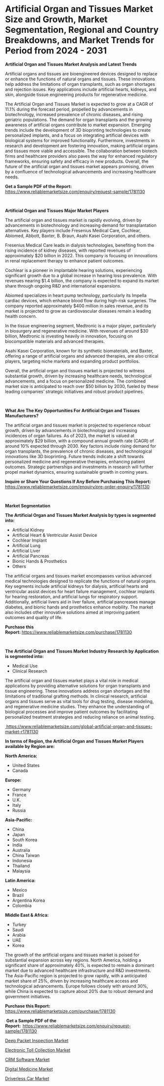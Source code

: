 <p><h1>Artificial Organ and Tissues Market Size and Growth, Market Segmentation, Regional and Country Breakdowns, and Market Trends for Period from 2024 -  2031</h1></p><p><strong>Artificial Organ and Tissues Market Analysis and Latest Trends</strong></p>
<p><p>Artificial organs and tissues are bioengineered devices designed to replace or enhance the functions of natural organs and tissues. These innovations help address the limitations of organ transplants, such as organ shortages and rejection issues. Key applications include artificial hearts, kidneys, and skin, alongside tissue engineering products for regenerative medicine. </p><p>The Artificial Organ and Tissues Market is expected to grow at a CAGR of 11.1% during the forecast period, propelled by advancements in biotechnology, increased prevalence of chronic diseases, and rising geriatric populations. The demand for organ transplants and the growing awareness of artificial organs contribute to market expansion. Emerging trends include the development of 3D bioprinting technologies to create personalized implants, and a focus on integrating artificial devices with biological systems for improved functionality. Furthermore, investments in research and development are fostering innovation, making artificial organs and tissues more viable and accessible. The collaboration between biotech firms and healthcare providers also paves the way for enhanced regulatory frameworks, ensuring safety and efficacy in new products. Overall, the future of the artificial organ and tissues market appears promising, driven by a confluence of technological advancements and increasing healthcare needs.</p></p>
<p><strong>Get a Sample PDF of the Report:&nbsp;</strong> <a href="https://www.reliablemarketsize.com/enquiry/request-sample/1781130?utm_campaign=973&utm_medium=2&utm_source=Github&utm_content=ia&utm_term=18122024&utm_id=artificial-organ-and-tissues">https://www.reliablemarketsize.com/enquiry/request-sample/1781130</a></p>
<p>&nbsp;</p>
<p><strong>Artificial Organ and Tissues Major Market Players</strong></p>
<p><p>The artificial organ and tissues market is rapidly evolving, driven by advancements in biotechnology and increasing demand for transplantation alternatives. Key players include Fresenius Medical Care, Cochlear, Abiomed, Abbott, Baxter, B. Braun, Asahi Kasei Corporation, and others.</p><p>Fresenius Medical Care leads in dialysis technologies, benefiting from the rising incidence of kidney diseases, with reported revenues of approximately $20 billion in 2022. This company is focusing on innovations in renal replacement therapy to enhance patient outcomes.</p><p>Cochlear is a pioneer in implantable hearing solutions, experiencing significant growth due to a global increase in hearing loss prevalence. With revenues nearing $1.4 billion, the company is expected to expand its market share through ongoing R&D and international expansions.</p><p>Abiomed specializes in heart pump technology, particularly its Impella cardiac devices, which enhance blood flow during high-risk surgeries. The company reported approximately $400 million in sales revenue, and its market is projected to grow as cardiovascular diseases remain a leading health concern.</p><p>In the tissue engineering segment, Medtronic is a major player, particularly in biosurgery and regenerative medicine. With revenues of around $30 billion, Medtronic is investing heavily in innovation, focusing on biocompatible materials and advanced therapies.</p><p>Asahi Kasei Corporation, known for its synthetic biomaterials, and Baxter, offering a range of artificial organs and advanced therapies, are also critical players, targeting niche markets and expanding product portfolios.</p><p>Overall, the artificial organ and tissues market is projected to witness substantial growth, driven by increasing healthcare needs, technological advancements, and a focus on personalized medicine. The combined market size is anticipated to reach over $50 billion by 2030, fueled by these leading companies’ strategic initiatives and robust product pipelines.</p></p>
<p>&nbsp;</p>
<p><strong>What Are The Key Opportunities For Artificial Organ and Tissues Manufacturers?</strong></p>
<p><p>The artificial organ and tissues market is projected to experience robust growth, driven by advancements in biotechnology and increasing incidences of organ failures. As of 2023, the market is valued at approximately $29 billion, with a compound annual growth rate (CAGR) of around 10% expected through 2030. Key factors include rising demand for organ transplants, the prevalence of chronic diseases, and technological innovations like 3D bioprinting. Future trends indicate a shift towards personalized medicine and regenerative therapies, enhancing patient outcomes. Strategic partnerships and investments in research will further propel market dynamics, ensuring sustainable growth in coming years.</p></p>
<p><strong>Inquire or Share Your Questions If Any Before Purchasing This Report:</strong> <a href="https://www.reliablemarketsize.com/enquiry/pre-order-enquiry/1781130?utm_campaign=973&utm_medium=2&utm_source=Github&utm_content=ia&utm_term=18122024&utm_id=artificial-organ-and-tissues">https://www.reliablemarketsize.com/enquiry/pre-order-enquiry/1781130</a></p>
<p>&nbsp;</p>
<p><strong>Market Segmentation</strong></p>
<p><strong>The Artificial Organ and Tissues Market Analysis by types is segmented into:</strong></p>
<p><ul><li>Artificial Kidney</li><li>Artificial Heart & Ventricular Assist Device</li><li>Cochlear Implant</li><li>Artificial Lung</li><li>Artificial Liver</li><li>Artificial Pancreas</li><li>Bionic Hands & Prosthetics</li><li>Others</li></ul></p>
<p><p>The artificial organs and tissues market encompasses various advanced medical technologies designed to replicate the functions of natural organs. Key segments include artificial kidneys for dialysis, artificial hearts and ventricular assist devices for heart failure management, cochlear implants for hearing restoration, and artificial lungs for respiratory support. Additionally, artificial livers aid in liver failure, artificial pancreases manage diabetes, and bionic hands and prosthetics enhance mobility. The market also includes other innovative solutions aimed at improving patient outcomes and quality of life.</p></p>
<p><strong>Purchase this Report:&nbsp;</strong><a href="https://www.reliablemarketsize.com/purchase/1781130?utm_campaign=973&utm_medium=2&utm_source=Github&utm_content=ia&utm_term=18122024&utm_id=artificial-organ-and-tissues">https://www.reliablemarketsize.com/purchase/1781130</a></p>
<p>&nbsp;</p>
<p><strong>The Artificial Organ and Tissues Market Industry Research by Application is segmented into:</strong></p>
<p><ul><li>Medical Use</li><li>Clinical Research</li></ul></p>
<p><p>The artificial organ and tissues market plays a vital role in medical applications by providing alternative solutions for organ transplants and tissue engineering. These innovations address organ shortages and the limitations of traditional grafting methods. In clinical research, artificial organs and tissues serve as vital tools for drug testing, disease modeling, and regenerative medicine studies. They enhance the understanding of biological processes and improve patient outcomes by facilitating personalized treatment strategies and reducing reliance on animal testing.</p></p>
<p><a href="https://www.reliablemarketsize.com/global-artificial-organ-and-tissues-market-r1781130?utm_campaign=973&utm_medium=2&utm_source=Github&utm_content=ia&utm_term=18122024&utm_id=artificial-organ-and-tissues">&nbsp;https://www.reliablemarketsize.com/global-artificial-organ-and-tissues-market-r1781130</a></p>
<p><strong>In terms of Region, the Artificial Organ and Tissues Market Players available by Region are:</strong></p>
<p>
    <p> <strong> North America: </strong>
        <ul>
            <li>United States</li>
            <li>Canada</li>
        </ul>
        </p> 
    <p> <strong> Europe: </strong>
        <ul>
            <li>Germany</li>
            <li>France</li>
            <li>U.K.</li>
            <li>Italy</li>
            <li>Russia</li>
        </ul>
        </p> 
    <p> <strong> Asia-Pacific: </strong>
        <ul>
            <li>China</li>
            <li>Japan</li>
            <li>South Korea</li>
            <li>India</li>
            <li>Australia</li>
            <li>China Taiwan</li>
            <li>Indonesia</li>
            <li>Thailand</li>
            <li>Malaysia</li>
        </ul>
        </p> 
    <p> <strong> Latin America: </strong>
        <ul>
            <li>Mexico</li>
            <li>Brazil</li>
            <li>Argentina Korea</li>
            <li>Colombia</li>
        </ul>
        </p> 
    <p> <strong> Middle East & Africa: </strong>
        <ul>
            <li>Turkey</li>
            <li>Saudi</li>
            <li>Arabia</li>
            <li>UAE</li>
            <li>Korea</li>
        </ul>
    </p>
    </p>
<p><p>The growth of the artificial organs and tissues market is poised for substantial expansion across key regions. North America, holding a significant share of approximately 40%, is expected to remain a dominant market due to advanced healthcare infrastructure and R&D investments. The Asia-Pacific region is projected to grow rapidly, with a anticipated market share of 25%, driven by increasing healthcare access and technological advancements. Europe follows closely with around 30%, while China is expected to capture about 20% due to robust demand and government initiatives.</p></p>
<p><strong>Purchase this Report: </strong><a href="https://www.reliablemarketsize.com/purchase/1781130?utm_campaign=973&utm_medium=2&utm_source=Github&utm_content=ia&utm_term=18122024&utm_id=artificial-organ-and-tissues">https://www.reliablemarketsize.com/purchase/1781130</a></p>
<p>&nbsp;<strong>Get a Sample PDF of the Report:&nbsp;&nbsp;</strong><a href="https://www.reliablemarketsize.com/enquiry/request-sample/1781130?utm_campaign=973&utm_medium=2&utm_source=Github&utm_content=ia&utm_term=18122024&utm_id=artificial-organ-and-tissues">https://www.reliablemarketsize.com/enquiry/request-sample/1781130</a></p>
<p><strong></strong></p>
<p><p><a href="https://www.linkedin.com/pulse/future-innovation-global-deep-packet-inspection-market-growth-qvxff?utm_campaign=973&utm_medium=2&utm_source=Github&utm_content=ia&utm_term=18122024&utm_id=artificial-organ-and-tissues">Deep Packet Inspection Market</a></p><p><a href="https://www.linkedin.com/pulse/in-depth-electronic-toll-collection-market-report-size-144-cagr-nkfce?utm_campaign=973&utm_medium=2&utm_source=Github&utm_content=ia&utm_term=18122024&utm_id=artificial-organ-and-tissues">Electronic Toll Collection Market</a></p><p><a href="https://www.linkedin.com/pulse/analyzing-projected-cagr-92-crm-software-market-analysis-sqnsf?utm_campaign=973&utm_medium=2&utm_source=Github&utm_content=ia&utm_term=18122024&utm_id=artificial-organ-and-tissues">CRM Software Market</a></p><p><a href="https://www.linkedin.com/pulse/evaluating-future-digital-medicine-market-size-drivers-expected-lbgre?utm_campaign=973&utm_medium=2&utm_source=Github&utm_content=ia&utm_term=18122024&utm_id=artificial-organ-and-tissues">Digital Medicine Market</a></p><p><a href="https://www.linkedin.com/pulse/future-trends-driverless-car-market-2024-2031-size-projected-r2swe?utm_campaign=973&utm_medium=2&utm_source=Github&utm_content=ia&utm_term=18122024&utm_id=artificial-organ-and-tissues">Driverless Car Market</a></p></p>